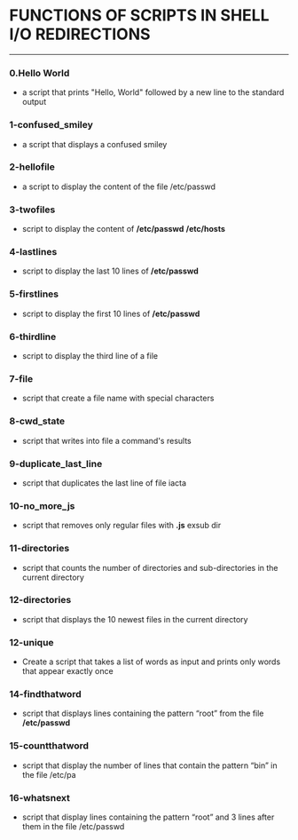 
# FUNCTIONS OF SCRIPTS IN SHELL I/O REDIRECTIONS
---

### 0.Hello World
- a script that prints "Hello, World" followed by a new line to the standard output

### 1-confused_smiley
- a script that displays a confused smiley

### 2-hellofile
- a script to display the content of the file /etc/passwd

### 3-twofiles
- script to display the content of **/etc/passwd** **/etc/hosts**

### 4-lastlines
- script to display the last 10 lines of **/etc/passwd**

### 5-firstlines
- script to display the first 10 lines of **/etc/passwd**

### 6-thirdline
- script to display the third line of a file

### 7-file
- script that create a file name with special characters

### 8-cwd_state
- script that writes into file a command's results

### 9-duplicate_last_line
- script that duplicates the last line of file iacta

### 10-no_more_js
- script that removes only regular files with **.js** exsub dir

### 11-directories
- script that counts the number of directories and sub-directories in the current directory

### 12-directories
- script that displays the 10 newest files in the current directory

### 12-unique
- Create a script that takes a list of words as input and prints only words that appear exactly once

### 14-findthatword
- script that displays lines containing the pattern “root” from the file **/etc/passwd**

### 15-countthatword
- script that display the number of lines that contain the pattern “bin” in the file /etc/pa

### 16-whatsnext
- script that display lines containing the pattern “root” and 3 lines after them in the file /etc/passwd
